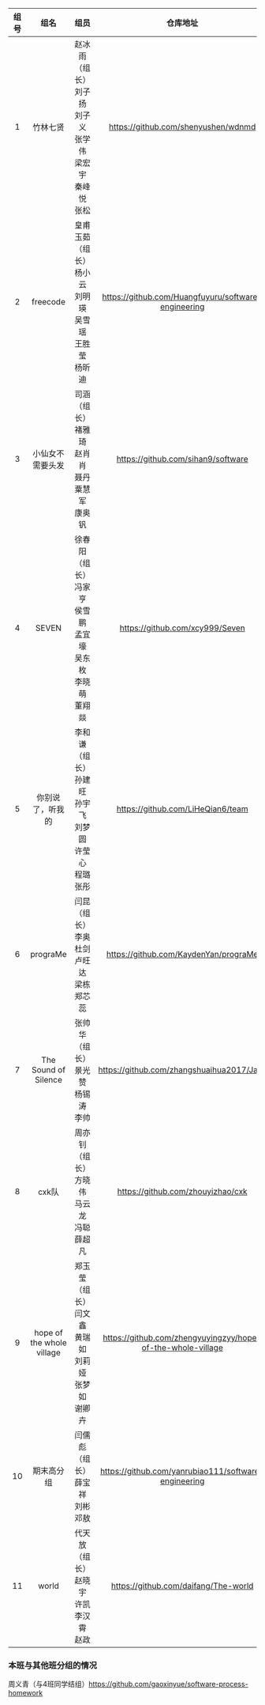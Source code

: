 | 组号 | 组名 | 组员 | 仓库地址 | 项目 | 
|:---:|:---:|:---:|:---:|:---:|
|1|竹林七贤|赵冰雨（组长）	刘子扬	刘子义	张学伟	梁宏宇	秦峰悦	张松|https://github.com/shenyushen/wdnmd|待定|
|2|freecode|皇甫玉茹（组长）	杨小云	刘明瑛	吴雪瑶	王胜莹	杨昕迪|https://github.com/Huangfuyuru/software-engineering|待定|
|3|小仙女不需要头发|司涵（组长）	褚雅琦	赵肖肖	聂丹	粟慧军	康奥钒|https://github.com/sihan9/software|待定|
|4|SEVEN|徐春阳（组长）	冯家亨	侯雪鹏	孟宜壕	吴东枚	李晓萌	董翔燚|https://github.com/xcy999/Seven|待定|
|5|你别说了，听我的|李和谦（组长）	孙建旺	孙宇飞	刘梦圆	许莹心	程璐	张彤|https://github.com/LiHeQian6/team|待定|
|6|prograMe|闫昆（组长）	李奥	杜剑	卢旺达	梁栋	郑芯蕊|https://github.com/KaydenYan/prograMe|待定|
|7|The Sound of Silence|张帅华（组长）	景光赞	杨锡涛	李帅|https://github.com/zhangshuaihua2017/Java|待定|
|8|cxk队|周亦钊（组长）	方晓伟	马云龙	冯聪	薛超凡|https://github.com/zhouyizhao/cxk|待定|
|9|hope of the whole village|郑玉莹（组长）	闫文鑫	黄瑞如	刘莉娅	张梦如	谢卿卉|https://github.com/zhengyuyingzyy/hope-of-the-whole-village|待定|
|10|期末高分组|闫儒彪（组长）	薛宝祥	刘彬	邓敖|https://github.com/yanrubiao111/software-engineering|待定|
|11|world|代天放（组长）	赵晓宇	许凯	李汉霄	赵政|https://github.com/daifang/The-world|待定|

### 本班与其他班分组的情况
周义青（与4班同学结组）https://github.com/gaoxinyue/software-process-homework

